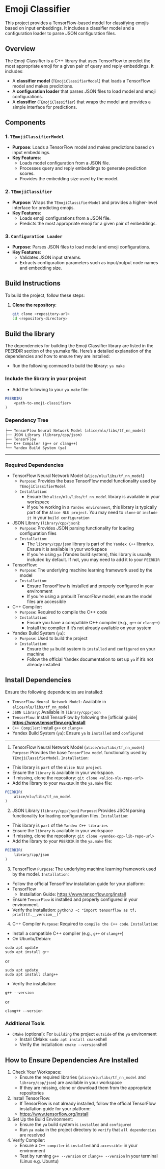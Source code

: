 # Emoji Classifier
This project provides a TensorFlow-based model for classifying emojis based on input embeddings. It includes a classifier model and a configuration loader to parse JSON configuration files.

## Overview
The Emoji Classifier is a C++ library that uses TensorFlow to predict the most appropriate emoji for a given pair of query and reply embeddings. It includes:

- A **classifier model** (`TEmojiClassifierModel`) that loads a TensorFlow model and makes predictions.
- A **configuration loader** that parses JSON files to load model and emoji configurations.
- A **classifier** (`TEmojiClassifier`) that wraps the model and provides a simple interface for predictions.

## Components
### 1. `TEmojiClassifierModel`

- **Purpose**: Loads a TensorFlow model and makes predictions based on input embeddings.
- **Key Features**:
  - Loads model configuration from a JSON file.
  - Processes query and reply embeddings to generate prediction scores.
  - Provides the embedding size used by the model.

### 2. `TEmojiClassifier`
- **Purpose**: Wraps the `TEmojiClassifierModel` and provides a higher-level interface for predicting emojis.
- **Key Features**:
  - Loads emoji configurations from a JSON file.
  - Predicts the most appropriate emoji for a given pair of embeddings.

### 3. ```Configuration Loader```
- **Purpose**: Parses JSON files to load model and emoji configurations.
- **Key Features**:
  - Validates JSON input streams.
  - Extracts configuration parameters such as input/output node names and embedding size.

## Build Instructions
To build the project, follow these steps:

1. **Clone the repository**:
   ```bash
   git clone <repository-url>
   cd <repository-directory>
   ```

## Build the library
The dependencies for building the Emoji Classifier library are listed in the PEERDIR section of the ya.make file. Here’s a detailed explanation of the dependencies and how to ensure they are installed:

- Run the following command to build the library:
```ya make```

### Include the library in your project
- Add the following to your ```ya.make``` file:

```cmake
PEERDIR(
    <path-to-emoji-classifier>
)
```

### Dependency Tree
```Emoji Classifier
├── TensorFlow Neural Network Model (alice/nlu/libs/tf_nn_model)
├── JSON Library (library/cpp/json)
├── TensorFlow
├── C++ Compiler (g++ or clang++)
└── Yandex Build System (ya)
```
---

### Required Dependencies
- TensorFlow Neural Network Model (```alice/nlu/libs/tf_nn_model```)
    - ```Purpose```: Provides the base TensorFlow model functionality used by ```TEmojiClassifierModel```
    - ```Installation```:
        - Ensure the ```alice/nlu/libs/tf_nn_model``` library is available in your workspace
        - If you’re working in a ```Yandex environment```, this library is typically part of the ```Alice NLU project```. You may need to ```clone``` or ```include it``` in your ```build configuration```
- JSON Library (```library/cpp/json```):
    - ```Purpose```: Provides JSON parsing functionality for loading configuration files
    - ```Installation```: 
        - The ```library/cpp/json``` library is part of the ```Yandex C++``` libraries. Ensure it is available in your workspace
        - If you’re using ```ya``` (Yandex build system), this library is usually included by default. If not, you may need to add it to your ```PEERDIR```
- TensorFlow:
    - ```Purpose```: The underlying machine learning framework used by the model
    - ```Installation```: 
        - Ensure TensorFlow is installed and properly configured in your environment
        - If you’re using a prebuilt TensorFlow model, ensure the model files are accessible
- C++ Compiler:
    - ```Purpose```: Required to compile the C++ code
    - ```Installation```:
        - Ensure you have a compatible C++ compiler (e.g., ```g++``` or ```clang++```)
        - Install the compiler if it’s not already available on your system
- Yandex Build System (```ya```):
    - ```Purpose```: Used to build the project
    - ```Installation```: 
        - Ensure the ```ya``` build system is ```installed``` and ```configured``` on your machine
        - Follow the official Yandex documentation to set up ```ya``` if it’s not already installed

## Install Dependencies
Ensure the following dependencies are installed:
- ```TensorFlow Neural Network Model```: Available in ```alice/nlu/libs/tf_nn_model```
- ```JSON Library```: Available in ```library/cpp/json```
- ```TensorFlow```: Install TensorFlow by following the [official guide] **https://www.tensorflow.org/install**
- ```C++ Compiler```: Install ```g++``` or ```clang++```
- Yandex Build System (```ya```): Ensure ```ya``` is ```installed``` and ```configured```

---

1. TensorFlow Neural Network Model (```alice/nlu/libs/tf_nn_model```)
```Purpose```: Provides the base ```TensorFlow model``` functionality used by ```TEmojiClassifierModel```.
```Installation```:
- This library is ```part``` of the ```Alice NLU project```.
- Ensure the ```library``` is available in your workspace.
- If missing, clone the repository: ```git clone <alice-nlu-repo-url>```
- Add the library to your ```PEERDIR``` in the ```ya.make``` file:
```cmake
PEERDIR(
    alice/nlu/libs/tf_nn_model
)
```

2. JSON Library (```library/cpp/json```)
```Purpose```: Provides JSON parsing functionality for loading configuration files.
```Installation```:
- This library is ```part``` of the ```Yandex C++ libraries```
- Ensure the ```library``` is available in your workspace
- If missing, clone the repository: ```git clone <yandex-cpp-lib-repo-url>```
- Add the library to your ```PEERDIR``` in the ```ya.make``` file:
```cmake
PEERDIR(
    library/cpp/json
)
```

3. TensorFlow
```Purpose```: The underlying machine learning framework used by the model.
```Installation```:
- Follow the official TensorFlow installation guide for your platform:
- TensorFlow 
    - Installation Guide: https://www.tensorflow.org/install
- Ensure ```TensorFlow``` is installed and properly configured in your environment.
- Verify the installation: ```python3 -c "import tensorflow as tf; print(tf.__version__)"```

4. C++ Compiler
```Purpose```: Required to ```compile the C++ code```.
```Installation```:
- Install a compatible C++ compiler (e.g., ```g++``` or ```clang++```)
- On Ubuntu/Debian:
```shell
sudo apt update
sudo apt install g++
```
or

```shell
sudo apt update
sudo apt install clang++
```

- Verify the installation:
```shell
g++ --version
```

or

```shell
clang++ --version
```

### Additional Tools
- ```CMake``` (optional): For ```building``` the project ```outside``` of the ```ya``` environment
    - Install CMake: ```sudo apt install cmake```shell
    - Verify the installation: ```cmake --version```shell

## How to Ensure Dependencies Are Installed
1. Check Your Workspace:
    - Ensure the required libraries (```alice/nlu/libs/tf_nn_model``` and ```library/cpp/json```) are available in your workspace
    - If they are missing, clone or download them from the appropriate repositories
2. Install TensorFlow:
    - If TensorFlow is not already installed, follow the official TensorFlow installation guide for your platform:
    - https://www.tensorflow.org/install
3. Set Up the Build Environment:
    - Ensure the ```ya``` build system is ```installed``` and ```configured```
    - Run ```ya make``` in the project directory to ```verify``` that ```all dependencies``` are resolved
4. Verify Compiler:
    - Ensure a ```C++ compiler``` is ```installed``` and ```accessible``` in your environment
    - Test by running ```g++ --version``` or ```clang++ --version``` in your terminal (Linux e.g. Ubuntu)
